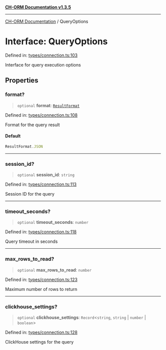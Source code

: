 [**CH-ORM Documentation v1.3.5**](../README.md)

***

[CH-ORM Documentation](../globals.md) / QueryOptions

# Interface: QueryOptions

Defined in: [types/connection.ts:103](https://github.com/iarayan/ch-orm/blob/main/src/types/connection.ts#L103)

Interface for query execution options

## Properties

### format?

> `optional` **format**: [`ResultFormat`](../enumerations/ResultFormat.md)

Defined in: [types/connection.ts:108](https://github.com/iarayan/ch-orm/blob/main/src/types/connection.ts#L108)

Format for the query result

#### Default

```ts
ResultFormat.JSON
```

***

### session\_id?

> `optional` **session\_id**: `string`

Defined in: [types/connection.ts:113](https://github.com/iarayan/ch-orm/blob/main/src/types/connection.ts#L113)

Session ID for the query

***

### timeout\_seconds?

> `optional` **timeout\_seconds**: `number`

Defined in: [types/connection.ts:118](https://github.com/iarayan/ch-orm/blob/main/src/types/connection.ts#L118)

Query timeout in seconds

***

### max\_rows\_to\_read?

> `optional` **max\_rows\_to\_read**: `number`

Defined in: [types/connection.ts:123](https://github.com/iarayan/ch-orm/blob/main/src/types/connection.ts#L123)

Maximum number of rows to return

***

### clickhouse\_settings?

> `optional` **clickhouse\_settings**: `Record`\<`string`, `string` \| `number` \| `boolean`\>

Defined in: [types/connection.ts:128](https://github.com/iarayan/ch-orm/blob/main/src/types/connection.ts#L128)

ClickHouse settings for the query
